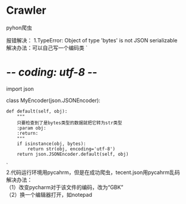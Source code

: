 # Crawler
pyhon爬虫

报错解决：
1.TypeError: Object of type 'bytes' is not JSON serializable  
解决办法：可以自己写一个编码类
`  
# -*- coding: utf-8 -*-  
 
import json  
 
 
class MyEncoder(json.JSONEncoder):  
 
    def default(self, obj):  
        """  
        只要检查到了是bytes类型的数据就把它转为str类型  
        :param obj:  
        :return: 
        """  
        if isinstance(obj, bytes):  
            return str(obj, encoding='utf-8')  
        return json.JSONEncoder.default(self, obj)    
 `  
 2.代码运行环境用pycahrm，但是在成功爬虫，tecent.json用pycahrm乱码  
 解决办法：  
 （1）改变pycharm对于该文件的编码，改为“GBK”  
 （2）换一个编辑器打开，如notepad
 

